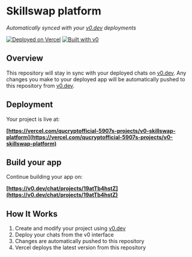 # Skillswap platform

*Automatically synced with your [v0.dev](https://v0.dev) deployments*

[![Deployed on Vercel](https://img.shields.io/badge/Deployed%20on-Vercel-black?style=for-the-badge&logo=vercel)](https://vercel.com/qucryptofficial-5907s-projects/v0-skillswap-platform)
[![Built with v0](https://img.shields.io/badge/Built%20with-v0.dev-black?style=for-the-badge)](https://v0.dev/chat/projects/19atTb4hstZ)

## Overview

This repository will stay in sync with your deployed chats on [v0.dev](https://v0.dev).
Any changes you make to your deployed app will be automatically pushed to this repository from [v0.dev](https://v0.dev).

## Deployment

Your project is live at:

**[https://vercel.com/qucryptofficial-5907s-projects/v0-skillswap-platform](https://vercel.com/qucryptofficial-5907s-projects/v0-skillswap-platform)**

## Build your app

Continue building your app on:

**[https://v0.dev/chat/projects/19atTb4hstZ](https://v0.dev/chat/projects/19atTb4hstZ)**

## How It Works

1. Create and modify your project using [v0.dev](https://v0.dev)
2. Deploy your chats from the v0 interface
3. Changes are automatically pushed to this repository
4. Vercel deploys the latest version from this repository